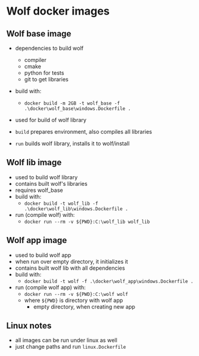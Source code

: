 # Wolf docker images

## Wolf base image

- dependencies to build wolf
    - compiler
    - cmake
    - python for tests
    - git to get libraries
- build with:
    - `docker build -m 2GB -t wolf_base -f .\docker\wolf_base\windows.Dockerfile .`

- used for build of wolf library
- `build` prepares environment, also compiles all libraries
- `run` builds wolf library, installs it to wolf/install

## Wolf lib image

- used to build wolf library
- contains built wolf's libraries
- requires wolf_base
- build with:
    - `docker build -t wolf_lib -f .\docker\wolf_lib\windows.Dockerfile .`
- run (compile wolf) with:
    - `docker run --rm -v ${PWD}:C:\wolf_lib wolf_lib`

## Wolf app image

- used to build wolf app
- when run over empty directory, it initializes it
- contains built wolf lib with all dependencies
- build with:
    - `docker build -t wolf -f .\docker\wolf_app\windows.Dockerfile .`
- run (compile wolf app) with:
    - `docker run --rm -v ${PWD}:C:\wolf wolf`
    - where `${PWD}` is directory with wolf app
        - empty directory, when creating new app

## Linux notes

- all images can be run under linux as well
- just change paths and run `linux.Dockerfile`
